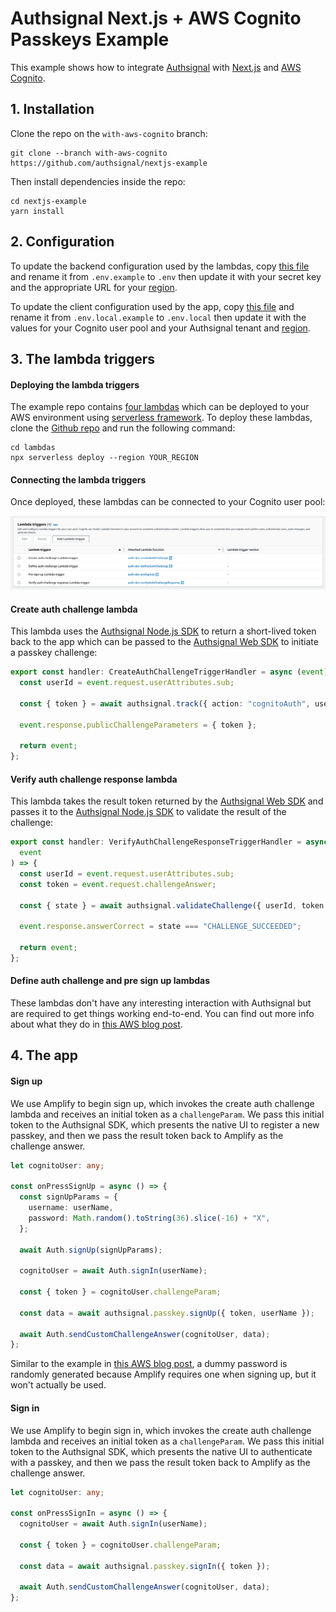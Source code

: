 # Authsignal Next.js + AWS Cognito Passkeys Example

This example shows how to integrate [Authsignal](https://www.authsignal.com/) with [Next.js](https://nextjs.org/) and [AWS Cognito](https://aws.amazon.com/cognito/).

## 1. Installation

Clone the repo on the `with-aws-cognito` branch:

```
git clone --branch with-aws-cognito https://github.com/authsignal/nextjs-example
```

Then install dependencies inside the repo:

```
cd nextjs-example
yarn install
```

## 2. Configuration

To update the backend configuration used by the lambdas, copy [this file](https://github.com/authsignal/nextjs-example/blob/with-aws-cognito/lambdas/.env.example) and rename it from `.env.example` to `.env` then update it with your secret key and the appropriate URL for your [region](https://docs.authsignal.com/api/server-api#region-selection).

To update the client configuration used by the app, copy [this file](https://github.com/authsignal/nextjs-example/blob/with-aws-cognito/.env.local.example) and rename it from `.env.local.example` to `.env.local` then update it with the values for your Cognito user pool and your Authsignal tenant and [region](https://docs.authsignal.com/api/client-api/overview#region-selection).

## 3. The lambda triggers

#### Deploying the lambda triggers

The example repo contains [four lambdas](https://github.com/authsignal/nextjs-example/blob/with-aws-cognito/lambdas) which can be deployed to your AWS environment using [serverless framework](https://www.serverless.com/).
To deploy these lambdas, clone the [Github repo](https://github.com/authsignal/nextjs-example/tree/with-aws-cognito) and run the following command:

```
cd lambdas
npx serverless deploy --region YOUR_REGION
```

#### Connecting the lambda triggers

Once deployed, these lambdas can be connected to your Cognito user pool:

![AWS Cognito triggers!](/cognito-triggers.png "AWS Cognito triggers")

#### Create auth challenge lambda

This lambda uses the [Authsignal Node.js SDK](https://docs.authsignal.com/sdks/server/node) to return a short-lived token back to the app which can be passed to the [Authsignal Web SDK](https://docs.authsignal.com/sdks/client/browser-sdk) to initiate a passkey challenge:

```ts
export const handler: CreateAuthChallengeTriggerHandler = async (event) => {
  const userId = event.request.userAttributes.sub;

  const { token } = await authsignal.track({ action: "cognitoAuth", userId });

  event.response.publicChallengeParameters = { token };

  return event;
};
```

#### Verify auth challenge response lambda

This lambda takes the result token returned by the [Authsignal Web SDK](https://docs.authsignal.com/sdks/client/browser-sdk) and passes it to the [Authsignal Node.js SDK](https://docs.authsignal.com/sdks/server/node) to validate the result of the challenge:

```ts
export const handler: VerifyAuthChallengeResponseTriggerHandler = async (
  event
) => {
  const userId = event.request.userAttributes.sub;
  const token = event.request.challengeAnswer;

  const { state } = await authsignal.validateChallenge({ userId, token });

  event.response.answerCorrect = state === "CHALLENGE_SUCCEEDED";

  return event;
};
```

#### Define auth challenge and pre sign up lambdas

These lambdas don't have any interesting interaction with Authsignal but are required to get things working end-to-end. You can find out more info about what they do in [this AWS blog post](https://aws.amazon.com/blogs/mobile/implementing-passwordless-email-authentication-with-amazon-cognito/).

## 4. The app

#### Sign up

We use Amplify to begin sign up, which invokes the create auth challenge lambda and receives an initial token as a `challengeParam`.
We pass this initial token to the Authsignal SDK, which presents the native UI to register a new passkey, and then we pass the result token back to Amplify as the challenge answer.

```ts
let cognitoUser: any;

const onPressSignUp = async () => {
  const signUpParams = {
    username: userName,
    password: Math.random().toString(36).slice(-16) + "X",
  };

  await Auth.signUp(signUpParams);

  cognitoUser = await Auth.signIn(userName);

  const { token } = cognitoUser.challengeParam;

  const data = await authsignal.passkey.signUp({ token, userName });

  await Auth.sendCustomChallengeAnswer(cognitoUser, data);
};
```

Similar to the example in [this AWS blog post](https://aws.amazon.com/blogs/mobile/implementing-passwordless-email-authentication-with-amazon-cognito/), a dummy password is randomly generated because Amplify requires one when signing up, but it won't actually be used.

#### Sign in

We use Amplify to begin sign in, which invokes the create auth challenge lambda and receives an initial token as a `challengeParam`.
We pass this initial token to the Authsignal SDK, which presents the native UI to authenticate with a passkey, and then we pass the result token back to Amplify as the challenge answer.

```ts
let cognitoUser: any;

const onPressSignIn = async () => {
  cognitoUser = await Auth.signIn(userName);

  const { token } = cognitoUser.challengeParam;

  const data = await authsignal.passkey.signIn({ token });

  await Auth.sendCustomChallengeAnswer(cognitoUser, data);
};
```

